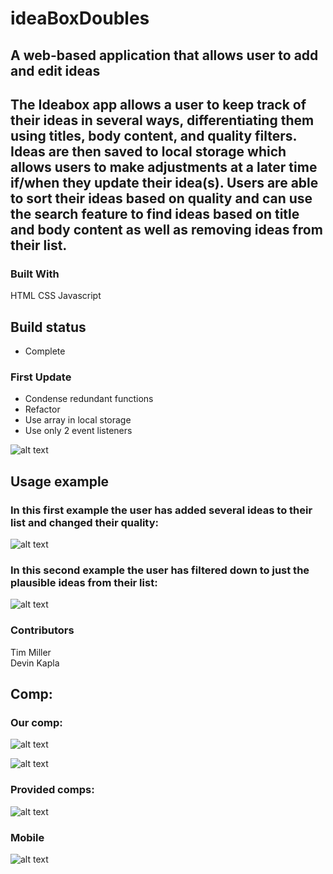 # ideaBoxDoubles

## A web-based application that allows user to add and edit ideas

## The Ideabox app allows a user to keep track of their ideas in several ways, differentiating them using titles, body content, and quality filters. Ideas are then saved to local storage which allows users to make adjustments at a later time if/when they update their idea(s). Users are able to sort their ideas based on quality and can use the search feature to find ideas based on title and body content as well as removing ideas from their list.

### Built With
HTML
CSS
Javascript

## Build status
- Complete

### First Update
- Condense redundant functions
- Refactor
- Use array in local storage
- Use only 2 event listeners

![alt text](images/ibDesk.png)

## Usage example
### In this first example the user has added several ideas to their list and changed their quality:

![alt text](images/IB1st.png)

### In this second example the user has filtered down to just the plausible ideas from their list:

![alt text](images/IB2nd.png)

### Contributors
Tim Miller  
Devin Kapla

## Comp:
### Our comp:
![alt text](images/ibDesk.png)

![alt text](images/IBmobile.png)

### Provided comps:

![alt text](images/idea-comp1.jpg)

### Mobile

![alt text](images/ideabox-triples-02.jpg)
